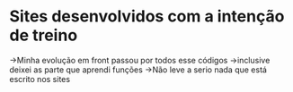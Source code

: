 # Sites desenvolvidos com a intenção de treino
->Minha evolução em front passou por todos esse códigos
->inclusive deixei as parte que aprendi funções 
->Não leve a serio nada que está escrito nos sites
